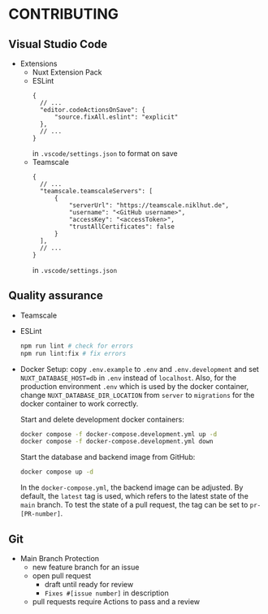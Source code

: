 # CONTRIBUTING

## Visual Studio Code

- Extensions
  - Nuxt Extension Pack
  - ESLint
    ```
    {
      // ...
      "editor.codeActionsOnSave": {
          "source.fixAll.eslint": "explicit"
      },
      // ...
    }
    ```
    in `.vscode/settings.json` to format on save
  - Teamscale
    ```
    {
      // ...
      "teamscale.teamscaleServers": [
          {
              "serverUrl": "https://teamscale.niklhut.de",
              "username": "<GitHub username>",
              "accessKey": "<accessToken>",
              "trustAllCertificates": false
          }
      ],
      // ...
    }
    ```
    in `.vscode/settings.json`

## Quality assurance

- Teamscale
- ESLint

  ```bash
  npm run lint # check for errors
  npm run lint:fix # fix errors
  ```

- Docker
  Setup: copy `.env.example` to `.env` and `.env.development` and set `NUXT_DATABASE_HOST=db` in `.env` instead of `localhost`. Also, for the production environment `.env` which is used by the docker container, change `NUXT_DATABASE_DIR_LOCATION` from `server` to `migrations` for the docker container to work correctly.

  Start and delete development docker containers:

  ```bash
  docker compose -f docker-compose.development.yml up -d
  docker compose -f docker-compose.development.yml down
  ```

  Start the database and backend image from GitHub:

  ```bash
  docker compose up -d
  ```

  In the `docker-compose.yml`, the backend image can be adjusted. By default, the `latest` tag is used, which refers to the latest state of the `main` branch. To test the state of a pull request, the tag can be set to `pr-[PR-number]`.

## Git

- Main Branch Protection
  - new feature branch for an issue
  - open pull request
    - draft until ready for review
    - `Fixes #[issue number]` in description
  - pull requests require Actions to pass and a review
